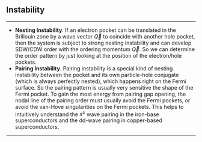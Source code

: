## Instability
----
- **Nesting Instability**. If an electron pocket can be translated in the Brillouin zone by a wave vector $\vec{Q}$ to coincide with another hole pocket, then the system is subject to strong nesting instability and can develop SDW/CDW order with the ordering momentum  $\vec{Q}$. So we can determine the order pattern by just looking at the position of the electron/hole pockets.
- **Pairing Instability**. Pairing instability is a special kind of nesting instability between the pocket and its own particle-hole conjugate (which is always perfectly nested), which happens right on the Fermi surface. So the pairing pattern is usually very sensitive the shape of the Fermi pocket. To gain the most energy from pairing gap opening, the nodal line of the pairing order must usually avoid the Fermi pockets, or avoid the van-Hove singularities on the Fermi pockets. This helps to intuitively understand the $s^\pm$ wave pairing in the iron-base superconductors and the dd-wave pairing in copper-based superconductors.
- ---
